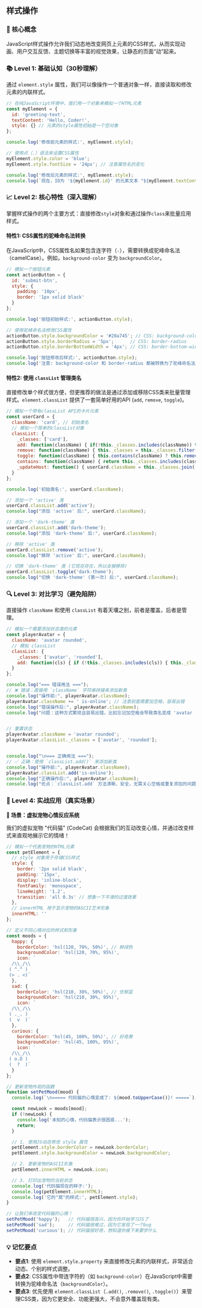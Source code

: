 ## 样式操作

### 🎯 核心概念
JavaScript样式操作允许我们动态地改变网页上元素的CSS样式，从而实现动画、用户交互反馈、主题切换等丰富的视觉效果，让静态的页面“动”起来。

### 📚 Level 1: 基础认知（30秒理解）
通过 `element.style` 属性，我们可以像操作一个普通对象一样，直接读取和修改元素的内联样式。

```javascript
// 在纯JavaScript环境中，我们用一个对象来模拟一个HTML元素
const myElement = {
  id: 'greeting-text',
  textContent: 'Hello, Coder!',
  style: {} // 元素的style属性初始是一个空对象
};

console.log('修改前元素的样式:', myElement.style);

// 使用点（.）语法来设置CSS属性
myElement.style.color = 'blue';
myElement.style.fontSize = '24px'; // 注意属性名的变化

console.log('修改后元素的样式:', myElement.style);
console.log(`现在，ID为 '${myElement.id}' 的元素文本 "${myElement.textContent}" 将会以蓝色、24px的大小显示。`);
```

### 📈 Level 2: 核心特性（深入理解）
掌握样式操作的两个主要方式：直接修改`style`对象和通过操作`class`来批量应用样式。

#### 特性1: CSS属性的驼峰命名法转换
在JavaScript中，CSS属性名如果包含连字符（`-`），需要转换成驼峰命名法（camelCase）。例如，`background-color` 变为 `backgroundColor`。

```javascript
// 模拟一个按钮元素
const actionButton = {
  id: 'submit-btn',
  style: {
    padding: '10px',
    border: '1px solid black'
  }
};

console.log('按钮初始样式:', actionButton.style);

// 使用驼峰命名法修改CSS属性
actionButton.style.backgroundColor = '#28a745'; // CSS: background-color
actionButton.style.borderRadius = '5px';      // CSS: border-radius
actionButton.style.borderBottomWidth = '4px'; // CSS: border-bottom-width

console.log('按钮修改后样式:', actionButton.style);
console.log('注意: background-color 和 border-radius 都被转换为了驼峰命名法。');
```

#### 特性2: 使用 `classList` 管理类名
直接修改单个样式很方便，但更推荐的做法是通过添加或移除CSS类来批量管理样式。`element.classList` 提供了一套简单好用的API (`add`, `remove`, `toggle`)。

```javascript
// 模拟一个带有classList API的卡片元素
const userCard = {
  className: 'card', // 初始类名
  // 模拟一个简单的classList对象
  classList: {
    _classes: ['card'],
    add: function(className) { if(!this._classes.includes(className)) this._classes.push(className); this._updateHost(); },
    remove: function(className) { this._classes = this._classes.filter(c => c !== className); this._updateHost(); },
    toggle: function(className) { this.contains(className) ? this.remove(className) : this.add(className); },
    contains: function(className) { return this._classes.includes(className); },
    _updateHost: function() { userCard.className = this._classes.join(' '); }
  }
};

console.log('初始类名:', userCard.className);

// 添加一个 'active' 类
userCard.classList.add('active');
console.log("添加 'active' 后:", userCard.className);

// 添加一个 'dark-theme' 类
userCard.classList.add('dark-theme');
console.log("添加 'dark-theme' 后:", userCard.className);

// 移除 'active' 类
userCard.classList.remove('active');
console.log("移除 'active' 后:", userCard.className);

// 切换 'dark-theme' 类 (它现在存在，所以会被移除)
userCard.classList.toggle('dark-theme');
console.log("切换 'dark-theme' (第一次) 后:", userCard.className);
```

### 🔍 Level 3: 对比学习（避免陷阱）
直接操作 `className` 和使用 `classList` 有着天壤之别，前者是覆盖，后者是管理。

```javascript
// 模拟一个需要添加状态类的元素
const playerAvatar = {
  className: 'avatar rounded',
  // 模拟 classList
  classList: {
    _classes: ['avatar', 'rounded'],
    add: function(cls) { if (!this._classes.includes(cls)) { this._classes.push(cls); } playerAvatar.className = this._classes.join(' '); },
  }
};

console.log("=== 错误用法 ===");
// ❌ 错误：直接用 `className` 字符串拼接来添加新类
console.log("操作前:", playerAvatar.className);
playerAvatar.className += ' is-online'; // 注意前面需要加空格，容易出错
console.log("错误操作后:", playerAvatar.className);
console.log("问题：这种方式繁琐且容易出错，比如忘记加空格会导致类名变成 'avatar roundedis-online'。如果想移除一个类，字符串操作会更复杂。");


// 重置状态
playerAvatar.className = 'avatar rounded';
playerAvatar.classList._classes = ['avatar', 'rounded'];


console.log("\n=== 正确用法 ===");
// ✅ 正确：使用 `classList.add()` 来添加新类
console.log("操作前:", playerAvatar.className);
playerAvatar.classList.add('is-online');
console.log("正确操作后:", playerAvatar.className);
console.log("优点：`classList.add` 方法清晰、安全，无需关心空格或重复添加的问题，是管理类名的最佳实践。");
```

### 🚀 Level 4: 实战应用（真实场景）
**🐾 场景：虚拟宠物心情反应系统**

我们的虚拟宠物 "代码猫" (CodeCat) 会根据我们的互动改变心情，并通过改变样式来直观地展示它的情绪！

```javascript
// 模拟一个代表宠物的HTML元素
const petElement = {
  // style 对象用于存储CSS样式
  style: {
    border: '2px solid black',
    padding: '15px',
    display: 'inline-block',
    fontFamily: 'monospace',
    lineHeight: '1.2',
    transition: 'all 0.3s' // 想象一下平滑的过渡效果
  },
  // innerHTML 用于显示宠物的ASCII艺术形象
  innerHTML: ''
};

// 定义不同心情对应的样式和形象
const moods = {
  happy: {
    borderColor: 'hsl(120, 70%, 50%)', // 鲜绿色
    backgroundColor: 'hsl(120, 70%, 95%)',
    icon: `
  /\\_/\\
 ( ^.^ )
 (> . <)`
  },
  sad: {
    borderColor: 'hsl(210, 30%, 50%)', // 忧郁蓝
    backgroundColor: 'hsl(210, 30%, 95%)',
    icon: `
  /\\_/\\
 ( ._. )
 (  v  )`
  },
  curious: {
    borderColor: 'hsl(45, 100%, 50%)', // 好奇黄
    backgroundColor: 'hsl(45, 100%, 95%)',
    icon: `
  /\\_/\\
 ( o.O )
 (  ?  )`
  }
};

// 更新宠物外观的函数
function setPetMood(mood) {
  console.log(`\n===== 代码猫的心情变成了: ${mood.toUpperCase()}! =====`);

  const newLook = moods[mood];
  if (!newLook) {
    console.log('未知的心情，代码猫表示很困惑...');
    return;
  }

  // 1. 使用JS动态修改 style 属性
  petElement.style.borderColor = newLook.borderColor;
  petElement.style.backgroundColor = newLook.backgroundColor;

  // 2. 更新宠物的ASCII形象
  petElement.innerHTML = newLook.icon;

  // 3. 打印出宠物的当前状态
  console.log('代码猫现在的样子:');
  console.log(petElement.innerHTML);
  console.log('它的"窝"的样式:', petElement.style);
}

// 让我们来改变代码猫的心情！
setPetMood('happy');   // 代码猫很高兴，因为你开始学习JS了
setPetMood('sad');     // 代码猫很难过，因为它发现了一个bug
setPetMood('curious'); // 代码猫很好奇，想知道你接下来要学什么
```

### 💡 记忆要点
- **要点1**: 使用 `element.style.property` 来直接修改元素的内联样式，非常适合动态、个别的样式调整。
- **要点2**: CSS属性中带连字符的（如 `background-color`）在JavaScript中需要转换为驼峰命名法（`backgroundColor`）。
- **要点3**: 优先使用 `element.classList`（`.add()`, `.remove()`, `.toggle()`）来管理CSS类，因为它更安全、功能更强大，不会意外覆盖现有类。

<!--
metadata:
  syntax: [variable-declaration, const, function, object-literal]
  pattern: [object-literal]
  api: [style, classList, console.log]
  concept: [dom-manipulation, style-binding]
  difficulty: basic
  dependencies: [无]
  related: [js-sec-6-1-3]
-->